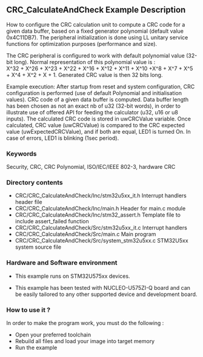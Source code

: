 ## <b>CRC_CalculateAndCheck Example Description</b>

How to configure the CRC calculation unit to compute a CRC code for a given data
buffer, based on a fixed generator polynomial (default value 0x4C11DB7). The
peripheral initialization is done using LL unitary service functions for optimization purposes (performance and size).

The CRC peripheral is configured to work with default polynomial value (32-bit long).
Normal representation of this polynomial value is :  
  X^32 + X^26 + X^23 + X^22 + X^16 + X^12 + X^11 + X^10 +X^8 + X^7 + X^5 + X^4 + X^2 + X + 1.
Generated CRC value is then 32 bits long.

Example execution:
After startup from reset and system configuration, CRC configuration is performed (use of default Polynomial and initialisation values).
CRC code of a given data buffer is computed.
Data buffer length has been chosen as not an exact nb of u32 (32-bit words), in order to illustrate
use of offered API for feeding the calculator (u32, u16 or u8 inputs).
The calculated CRC code is stored in uwCRCValue variable.
Once calculated, CRC value (uwCRCValue) is compared to the CRC expected value (uwExpectedCRCValue),
and if both are equal, LED1 is turned On.
In case of errors, LED1 is blinking (1sec period).

### <b>Keywords</b>

Security, CRC, CRC Polynomial, ISO/IEC/IEEE 802-3, hardware CRC

### <b>Directory contents</b>

  - CRC/CRC_CalculateAndCheck/Inc/stm32u5xx_it.h          Interrupt handlers header file
  - CRC/CRC_CalculateAndCheck/Inc/main.h                  Header for main.c module
  - CRC/CRC_CalculateAndCheck/Inc/stm32_assert.h          Template file to include assert_failed function
  - CRC/CRC_CalculateAndCheck/Src/stm32u5xx_it.c          Interrupt handlers
  - CRC/CRC_CalculateAndCheck/Src/main.c                  Main program
  - CRC/CRC_CalculateAndCheck/Src/system_stm32u5xx.c      STM32U5xx system source file

### <b>Hardware and Software environment</b>

  - This example runs on STM32U575xx devices.

  - This example has been tested with NUCLEO-U575ZI-Q board and can be
    easily tailored to any other supported device and development board.

### <b>How to use it ?</b>

In order to make the program work, you must do the following :

 - Open your preferred toolchain
 - Rebuild all files and load your image into target memory
 - Run the example

